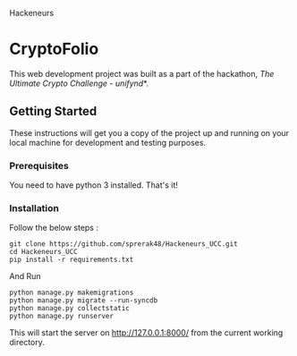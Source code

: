 Hackeneurs

# CryptoFolio

This web development project was built as a part of the hackathon, *The Ultimate Crypto Challenge - unifynd**.

## Getting Started

These instructions will get you a copy of the project up and running on your local machine for development and testing purposes.
### Prerequisites

You need to have python 3 installed. That's it!

### Installation

Follow the below steps : 

```
git clone https://github.com/sprerak48/Hackeneurs_UCC.git
cd Hackeneurs_UCC
pip install -r requirements.txt
```

And Run

```
python manage.py makemigrations
python manage.py migrate --run-syncdb
python manage.py collectstatic
python manage.py runserver
```
This will start the server on http://127.0.0.1:8000/ from the current working directory.


